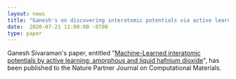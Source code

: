 ```yaml
---
layout: news
title: "Ganesh's on discovering interatomic potentials via active learning published"
date:  2020-07-21 11:00:00 -0700
type: paper
---
```


Ganesh Sivaraman's paper, entitled "[Machine-Learned interatomic potentials by active learning: amorphous and liquid hafnium dioxide](https://www.nature.com/articles/s41524-020-00367-7)", has been published to the Nature Partner Journal on Computational Materials. 
